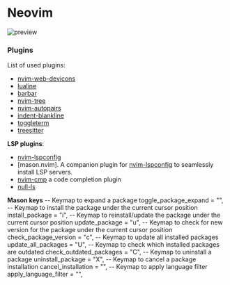 # Neovim

![preview](./img/nvim-ss.png)

### Plugins

List of used plugins:

- [nvim-web-devicons](https://github.com/kyazdani42/nvim-web-devicons)
- [lualine](https://github.com/nvim-lualine/lualine.nvim)
- [barbar](https://github.com/romgrk/barbar.nvim)
- [nvim-tree](https://github.com/kyazdani42/nvim-tree.lua)
- [nvim-autopairs]()
- [indent-blankline](https://github.com/lukas-reineke/indent-blankline.nvim)
- [toggleterm](https://github.com/akinsho/toggleterm.nvim)
- [treesitter](https://github.com/nvim-treesitter/nvim-treesitter)

**LSP plugins**:

- [nvim-lspconfig](https://github.com/neovim/nvim-lspconfig)
- [mason.nvim]. A companion plugin for [nvim-lspconfig](https://github.com/neovim/nvim-lspconfig) to seamlessly install LSP servers.
- [nvim-cmp](https://github.com/hrsh7th/nvim-cmp) a code completion plugin
- [null-ls](https://github.com/jose-elias-alvarez/null-ls.nvim)

**Mason keys**
-- Keymap to expand a package
toggle_package_expand = "<CR>",
-- Keymap to install the package under the current cursor position
install_package = "i",
-- Keymap to reinstall/update the package under the current cursor position
update_package = "u",
-- Keymap to check for new version for the package under the current cursor position
check_package_version = "c",
-- Keymap to update all installed packages
update_all_packages = "U",
-- Keymap to check which installed packages are outdated
check_outdated_packages = "C",
-- Keymap to uninstall a package
uninstall_package = "X",
-- Keymap to cancel a package installation
cancel_installation = "<C-c>",
-- Keymap to apply language filter
apply_language_filter = "<C-f>",
